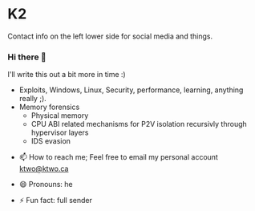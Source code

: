 # K2 

Contact info on the left lower side for social media and things.

### Hi there 👋

<!--
**K2/K2** is a ✨ _special_ ✨ repository because its `README.md` (this file) appears on your GitHub profile. 
-->

I'll write this out a bit more in time :)

<!--
- 🔭 I’m currently working on ...
- 🌱 I’m currently learning ...
- 👯 I’m looking to collaborate on ...
- 🤔 I’m looking for help with ...
- 💬 Ask me about ...
-->

* Exploits, Windows, Linux, Security, performance, learning, anything really ;).
* Memory forensics
  * Physical memory
  * CPU ABI related mechanisms for P2V isolation recursivly through hypervisor layers
  * IDS evasion

- 📫 How to reach me;
  Feel free to email my personal account ktwo@ktwo.ca

- 😄 Pronouns: he
- ⚡ Fun fact: full sender

